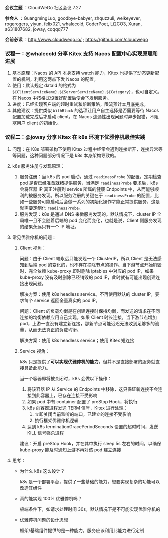 **会议主题** ：CloudWeGo 社区会议 7.27

**参会人** ：GuangmingLuo, goodbye-babyer, zhquzzuli, welkeyever, rogerogers, yiyun, felix021, whalecold, CoderPoet, Li2CO3, Xuran, a631807682, joway, cqqqq777

**会前必读** ：http://www.cloudwego.io/ ; https://github.com/cloudwego

### 议程一：@whalecold 分享 Kitex 支持 Nacos 配置中心实现原理和进展

1. 基本原理：Nacos 的 API 本身支持 watch 能力，Kitex 也提供了动态更新配置的机制，利用这两点下发 Nacos 的配置。
2. 使用：默认规定 dataId 的格式为 `${ClientServiceName}.${ServerServiceName}.${Category}`，也可自定义。在 Nacos 中按格式设置好配置后便会下发到服务。
3. 进度：已经实现客户端的超时重试和熔断策略，限流预计本月底完成。
4. 其他建议：提供类似 `WithBlock` 的选项让用户自主选择是否需要等待 Nacos 配置加载完成后才启动 client，在 Nacos 连通性出现问题时异步报错，不阻塞用户 client 的初始化。

### 议程二：@joway 分享 Kitex 在 k8s 环境下优雅停机最佳实践

1. 问题：在 K8s 部署架构下使用 Kitex 过程中经常会遇到连接断开，连接异常等等问题，这种问题部分情况下是 k8s 本身架构导致的。

2. k8s 服务注册与发现原理：

   1. 服务注册：当 k8s 的 pod 启动，通过 `readinessProbe` 的配置，定期检查 pod 是否已经准备就绪提供服务，当满足 `readinessProbe` 要求后，k8s 会将容器 IP 真正注册到 service 所属的健康 Endpoints 中，从而能够顺利的被服务发现。所以服务注册的关键在于 `readinessProbe` 的配置，比如一些服务可能启动后会做一系列的初始化操作才能正常提供服务，这是就需要定制化 `readinessProbe`。
   2. 服务发现：k8s 是通过 DNS 来做服务发现的。默认情况下，cluster IP 全局唯一且不会随着后端的 pod 变化而变化，也就是说，Client 侧服务发现的结果永远只有一个 IP 地址。

3. 常见优雅停机的问题：

   1. Client 视角：

      问题：由于 Client 端永远只能发现一个 CliusterIP，所以 Client 是无法感知到后端 pod 的变化的，也不存在摘除节点的操作。当下游节点开始销毁时，完全依赖 kube-proxy 即时删除 iptables 中对应的 pod IP，如果 kube-proxy 没有及时删除已经销毁的 pod IP，此时就有可能出现创建连接出现问题。

      解决方案：使用 k8s headless service。不再使用默认的 cluster IP，要求每个 service 返回全量真实的 pod IP。

      问题：Client 的负载均衡是在创建连接时保持均衡，而发送的请求在不同连接的均衡依赖应用自己实现。如果 Client 时长连接，当下游节点增加 pod，上游一直没有建立新连接，那新节点可能迟迟无法收到足够多的流量，从而无法真正的负载均衡。

      解决方案：使用 k8s headless service；使用 Kitex 短连接

   2. Service 视角：

      k8s 只是提供了**可以实现优雅停机的能力**，但并不是直接部署的服务就直接具备此能力。

      当一个容器即将被关闭时，k8s 会做以下操作：

      1. 将该容器 IP 从 Service 的 Endpoints 中移除，这只保证新连接不会连接到此容器上，已存在连接不受影响
      2. 如果 pod 中有 container 配置了 preStop Hook，将执行 
      3. k8s 向容器进程发送 TERM 信号，Kitex 进行处理：
         1. 立即关闭当前监听的端口，已建立的连接不受影响
         2. 执行框架优雅停机逻辑
      4. 达到 k8s terminationGracePeriodSeconds 设置的超时时间，发送 KILL 信号强杀进程

      建议：开启 preStop Hook，并在其中执行 sleep 5s 左右的时间，以确保 kube-proxy 能及时通知上游不再对该 pod 建立连接

4. 思考：

   - 为什么 k8s 这么设计？

     k8s 是一个部署平台，提供了一些基础的能力，想要实现复杂的功能可以改造其组件

   - 真的能实现 100% 优雅停机吗？

     极端条件下，如请求处理时间 30s，默认情况下是不可能实现优雅停机的

   - 优雅停机问题的设计思想 

     框架/基础组件提供的是一种能力，服务应该利用此能力进行定制

